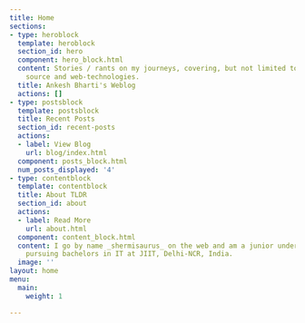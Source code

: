 ```yaml
---
title: Home
sections:
- type: heroblock
  template: heroblock
  section_id: hero
  component: hero_block.html
  content: Stories / rants on my journeys, covering, but not limited to, Linux, open
    source and web-technologies.
  title: Ankesh Bharti's Weblog
  actions: []
- type: postsblock
  template: postsblock
  title: Recent Posts
  section_id: recent-posts
  actions:
  - label: View Blog
    url: blog/index.html
  component: posts_block.html
  num_posts_displayed: '4'
- type: contentblock
  template: contentblock
  title: About TLDR
  section_id: about
  actions:
  - label: Read More
    url: about.html
  component: content_block.html
  content: I go by name _shermisaurus_ on the web and am a junior undergrad student
    pursuing bachelors in IT at JIIT, Delhi-NCR, India.
  image: ''
layout: home
menu:
  main:
    weight: 1

---
```

